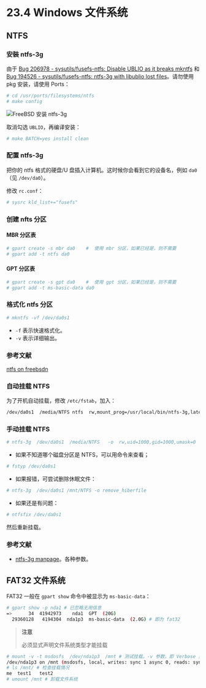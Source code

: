 # 23.4 Windows 文件系统

## NTFS

### 安裝 ntfs-3g

由于 [Bug 206978 - sysutils/fusefs-ntfs: Disable UBLIO as it breaks mkntfs](https://bugs.freebsd.org/bugzilla/show_bug.cgi?id=206978) 和 [Bug 194526 - sysutils/fusefs-ntfs: ntfs-3g with libublio lost files](https://bugs.freebsd.org/bugzilla/show_bug.cgi?id=194526)。请勿使用 pkg 安装，请使用 Ports：

```sh
# cd /usr/ports/filesystems/ntfs
# make config
```

![FreeBSD 安装 ntfs-3g](../.gitbook/assets/ntfs1.png)


取消勾选 `UBLIO`，再编译安装：


```sh
# make BATCH=yes install clean
```

### 配置 ntfs-3g

把你的 ntfs 格式的硬盘/U 盘插入计算机。这时候你会看到它的设备名，例如 `da0`（见 `/dev/da0`）。

修改 `rc.conf`：

```sh
# sysrc kld_list+="fusefs"
```

### 创建 nfts 分区

#### MBR 分区表

```sh
# gpart create -s mbr da0    #  使用 mbr 分区，如果已经是，则不需要
# gpart add -t ntfs da0
```

#### GPT 分区表

```sh
# gpart create -s gpt da0    #  使用 gpt 分区，如果已经是，则不需要
# gpart add -t ms-basic-data da0
```

### 格式化 ntfs 分区


```sh
# mkntfs -vf /dev/da0s1
```

- `-f` 表示快速格式化。
- `-v` 表示详细输出。


### 参考文献

[ntfs on freebsdn](https://www.gridbugs.org/ntfs-on-freebsd/)



### 自动挂载 NTFS

为了开机自动挂载，修改 `/etc/fstab`，加入：

```sh
/dev/da0s1  /media/NTFS ntfs  rw,mount_prog=/usr/local/bin/ntfs-3g,late  0  0
```

### 手动挂载 NTFS

```sh
# ntfs-3g  /dev/da0s1  /media/NTFS   -o  rw,uid=1000,gid=1000,umask=0
```

- 如果不知道哪个磁盘分区是 NTFS，可以用命令来查看；

```sh
# fstyp /dev/da0s1
```


- 如果报错，可尝试删除休眠文件：

```sh
# ntfs-3g  /dev/da0s1 /mnt/NTFS -o remove_hiberfile
```

- 如果还是有问题：

```sh
# ntfsfix /dev/da0s1
```

然后重新挂载。

### 参考文献

- [ntfs-3g manpage](https://www.freebsd.org/cgi/man.cgi?query=ntfs-3g&format=html)。各种参数。

## FAT32 文件系统

FAT32 一般在 `gpart show` 命令中被显示为 `ms-basic-data`：

```sh
# gpart show -p nda1 # 已忽略无用信息
=>      34  41942973    nda1  GPT  (20G)
  29360128   4194304  nda1p3  ms-basic-data  (2.0G) # 即为 fat32
```

>**注意**
>
>必须显式声明文件系统类型才能挂载

```sh
# mount -v -t msdosfs  /dev/nda1p3  /mnt # 测试挂载。-v 参数，即 Verbose 显示详细信息；- t 参数即 type（类型），指定文件系统。
/dev/nda1p3 on /mnt (msdosfs, local, writes: sync 1 async 0, reads: sync 512 async 0, fsid 7d00000032000000, vnodes: count 1 )
# ls /mnt/ # 检查挂载情况
me	test1	test2
# umount /mnt # 卸载文件系统
```

